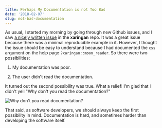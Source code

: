 ```yaml
---
title: Perhaps My Documentation is not Too Bad
date: '2018-02-07'
slug: not-bad-documentation
---
```


As usual, I started my morning by going through new Github issues, and I saw [a nicely written issue](https://github.com/yihui/xaringan/issues/110) in the **xaringan** repo. It was a great issue because there was a minimal reproducible example in it. However, I thought the issue should be easy to understand because I had documented the `css` argument on the help page `?xaringan::moon_reader`. So there were two possibilities:

1. My documentation was poor.

1. The user didn't read the documentation.

It turned out the second possibility was true. What a relief! I'm glad that I didn't yell "Why don't you read the documentation?"

![Why don't you read documentation?](https://db.yihui.name/imgur/hfdOEsw.gif)

That said, as software developers, we should always keep the first possibility in mind. Documentation is hard, and sometimes harder than developing the software itself.
